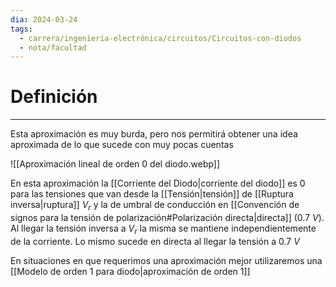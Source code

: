 ```yaml
---
dia: 2024-03-24
tags:
  - carrera/ingeniería-electrónica/circuitos/Circuitos-con-diodos
  - nota/facultad
---
```

# Definición
---
Esta aproximación es muy burda, pero nos permitirá obtener una idea aproximada de lo que sucede con muy pocas cuentas

![[Aproximación lineal de orden 0 del diodo.webp]]

En esta aproximación la [[Corriente del Diodo|corriente del diodo]] es 0 para las tensiones que van desde la [[Tensión|tensión]] de [[Ruptura inversa|ruptura]] $V_r$ y la de umbral de conducción en [[Convención de signos para la tensión de polarización#Polarización directa|directa]] ($0.7 ~V$). Al llegar la tensión inversa a $V_r$ la misma se mantiene independientemente de la corriente. Lo mismo sucede en directa al llegar la tensión a $0.7~V$

En situaciones en que requerimos una aproximación mejor utilizaremos una [[Modelo de orden 1 para diodo|aproximación de orden 1]]